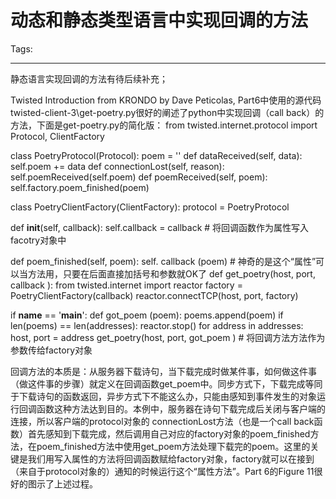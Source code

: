 # 动态和静态类型语言中实现回调的方法
Tags: 

------

静态语言实现回调的方法有待后续补充；

 
 Twisted Introduction from KRONDO by Dave Peticolas, Part6中使用的源代码twisted-client-3\get-poetry.py很好的阐述了python中实现回调（call back）的方法，下面是get-poetry.py的简化版： 
 from twisted.internet.protocol import Protocol, ClientFactory

 
 class PoetryProtocol(Protocol): 
  poem = '' 
  def dataReceived(self, data): 
   self.poem += data 
  def connectionLost(self, reason): 
   self.poemReceived(self.poem) 
  def poemReceived(self, poem): 
   self.factory.poem_finished(poem)

 

 
 class PoetryClientFactory(ClientFactory): 
  protocol = PoetryProtocol 
  
  def __init__(self, callback): 
   self.callback = callback  # 将回调函数作为属性写入facotry对象中 
   
  def poem_finished(self, poem): 
   self. callback (poem)   # 神奇的是这个“属性”可以当方法用，只要在后面直接加括号和参数就OK了 
 def get_poetry(host, port, callback ): 
  from twisted.internet import reactor 
  factory = PoetryClientFactory(callback) 
  reactor.connectTCP(host, port, factory) 

 
 if __name__ == '__main__': 
  def got_poem (poem): 
   poems.append(poem) 
   if len(poems) == len(addresses): 
    reactor.stop() 
  for address in addresses: 
   host, port = address 
   get_poetry(host, port, got_poem ) # 将回调方法方法作为参数传给factory对象

 

 回调方法的本质是：从服务器下载诗句，当下载完成时做某件事，如何做这件事（做这件事的步骤）就定义在回调函数get_poem中。同步方式下，下载完成等同于下载诗句的函数返回，异步方式下不能这么办，只能由感知到事件发生的对象运行回调函数这种方法达到目的。本例中，服务器在诗句下载完成后关闭与客户端的连接，所以客户端的protocol对象的 connectionLost方法（也是一个call back函数）首先感知到下载完成，然后调用自己对应的factory对象的poem_finished方法，在poem_finished方法中使用get_poem方法处理下载完的poem。这里的关键是我们用写入属性的方法将回调函数赋给factory对象，factory就可以在接到（来自于protocol对象的）通知的时候运行这个“属性方法”。Part 6的Figure 11很好的图示了上述过程。